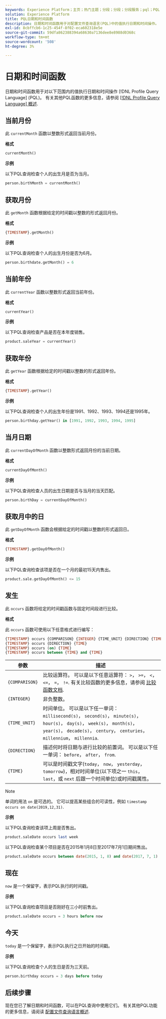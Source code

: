 ```yaml
---
keywords: Experience Platform；主页；热门主题；分段；分段；分段服务；pql；PQL；配置文件查询语言；日期和时间函数；日期时间函数；日期时间；日期；时间；
solution: Experience Platform
title: PQL日期和时间函数
description: 日期和时间函数用于对配置文件查询语言(PQL)中的值执行日期和时间操作。
exl-id: 8cbffcb6-1c25-454f-8f02-eca602318e5e
source-git-commit: 59dfa862388394a68630a7136dee8e8988d0368c
workflow-type: tm+mt
source-wordcount: '508'
ht-degree: 3%

---
```


# 日期和时间函数

日期和时间函数用于对以下范围内的值执行日期和时间操作 [!DNL Profile Query Language] (PQL)。 有关其他PQL函数的更多信息，请参阅 [[!DNL Profile Query Language] 概述](./overview.md).

## 当前月份

此 `currentMonth` 函数以整数形式返回当前月份。

**格式**

```sql
currentMonth()
```

**示例**

以下PQL查询检查个人的出生月是否为当月。

```sql
person.birthMonth = currentMonth()
```

## 获取月份

此 `getMonth` 函数根据给定的时间戳以整数的形式返回月份。

**格式**

```sql
{TIMESTAMP}.getMonth()
```

**示例**

以下PQL查询检查个人的出生月份是否为6月。

```sql
person.birthdate.getMonth() = 6
```

## 当前年份

此 `currentYear` 函数以整数形式返回当前年份。

**格式**

```sql
currentYear()
```

**示例**

以下PQL查询检查产品是否在本年度销售。

```sql
product.saleYear = currentYear()
```

## 获取年份

此 `getYear` 函数根据给定的时间戳以整数的形式返回年份。

**格式**

```sql
{TIMESTAMP}.getYear()
```

**示例**

以下PQL查询检查个人的出生年份是1991、1992、1993、1994还是1995年。

```sql
person.birthday.getYear() in [1991, 1992, 1993, 1994, 1995]
```

## 当月日期

此 `currentDayOfMonth` 函数以整数形式返回月份的当前日期。

**格式**

```sql
currentDayOfMonth()
```

**示例**

以下PQL查询检查人员的出生日期是否与当月的当天匹配。

```sql
person.birthDay = currentDayOfMonth()
```

## 获取月中的日

此 `getDayOfMonth` 函数会根据给定的时间戳以整数的形式返回日。

**格式**

```sql
{TIMESTAMP}.getDayOfMonth()
```

**示例**

以下PQL查询检查该项是否在一个月的最初15天内售出。

```sql
product.sale.getDayOfMonth() <= 15
```

## 发生

此 `occurs` 函数将给定的时间戳函数与固定时间段进行比较。

**格式**

此 `occurs` 函数可使用以下任意格式进行编写：

```sql
{TIMESTAMP} occurs {COMPARISON} {INTEGER} {TIME_UNIT} {DIRECTION} {TIME}
{TIMESTAMP} occurs {DIRECTION} {TIME}
{TIMESTAMP} occurs (on) {TIME}
{TIMESTAMP} occurs between {TIME} and {TIME}
```

| 参数 | 描述 |
| --------- | ----------- |
| `{COMPARISON}` | 比较运算符。 可以是以下任意运算符： `>`， `>=`， `<`， `<=`， `=`， `!=`. 有关比较函数的更多信息，请参阅 [比较函数文档](./comparison-functions.md). |
| `{INTEGER}` | 非负整数。 |
| `{TIME_UNIT}` | 时间单位。 可以是以下任一单词： `millisecond(s)`， `second(s)`， `minute(s)`， `hour(s)`， `day(s)`， `week(s)`， `month(s)`， `year(s)`， `decade(s)`， `century`， `centuries`， `millennium`， `millennia`. |
| `{DIRECTION}` | 描述何时将日期与进行比较的前置词。 可以是以下任一单词： `before`， `after`， `from`. |
| `{TIME}` | 可以是时间戳文字(`today`， `now`， `yesterday`， `tomorrow`)，相对时间单位(以下项之一 `this`， `last`，或 `next` 后跟一个时间单位)或时间戳属性。 |

>[!NOTE]
>
>单词的用法 `on` 是可选的。 它可以提高某些组合的可读性，例如 `timestamp occurs on date(2019,12,31)`.

**示例**

以下PQL查询检查该项上周是否售出。

```sql
product.saleDate occurs last week
```

以下PQL查询检查某个项目是否在2015年1月8日至2017年7月1日期间售出。

```sql
product.saleDate occurs between date(2015, 1, 8) and date(2017, 7, 1)
```

## 现在

`now` 是一个保留字，表示PQL执行的时间戳。

**示例**

以下PQL查询检查项目是否刚好在三小时前售出。

```sql
product.saleDate occurs = 3 hours before now
```

## 今天

`today` 是一个保留字，表示PQL执行之日开始的时间戳。

**示例**

以下PQL查询检查个人的生日是否为三天前。

```sql
person.birthday occurs = 3 days before today
```

## 后续步骤

现在您已了解日期和时间函数，可以在PQL查询中使用它们。 有关其他PQL功能的更多信息，请阅读 [配置文件查询语言概述](./overview.md).
